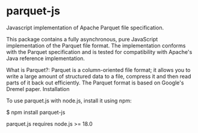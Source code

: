 # parquet-js

Javascript implementation of Apache Parquet file specification.

This package contains a fully asynchronous, pure JavaScript implementation of the Parquet file format. The implementation conforms with the Parquet specification and is tested for compatibility with Apache's Java reference implementation.

What is Parquet?: Parquet is a column-oriented file format; it allows you to write a large amount of structured data to a file, compress it and then read parts of it back out efficiently. The Parquet format is based on Google's Dremel paper.
Installation

To use parquet.js with node.js, install it using npm:

  $ npm install parquet-js

parquet.js requires node.js >= 18.0
